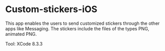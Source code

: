 # Custom-stickers-iOS
This app enables the users to send customized stickers through the other apps like Messaging. The stickers include the files of the types PNG, animated PNG.

Tool: XCode 8.3.3

